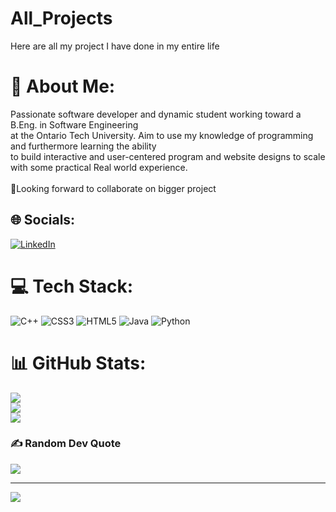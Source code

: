 # All_Projects
Here are all my project I have done in my entire life 
# 💫 About Me:
Passionate software developer and dynamic student working toward a B.Eng. in Software Engineering<br>at the Ontario Tech University. Aim to use my knowledge of programming and furthermore learning the ability<br>to build interactive and user-centered program and website designs to scale with some practical Real world experience.<br><br>🙂Looking forward to collaborate on bigger project


## 🌐 Socials:
[![LinkedIn](https://img.shields.io/badge/LinkedIn-%230077B5.svg?logo=linkedin&logoColor=white)](https://linkedin.com/in/https://www.linkedin.com/in/hasan-khan-63618a244/) 

# 💻 Tech Stack:
![C++](https://img.shields.io/badge/c++-%2300599C.svg?style=flat&logo=c%2B%2B&logoColor=white) ![CSS3](https://img.shields.io/badge/css3-%231572B6.svg?style=flat&logo=css3&logoColor=white) ![HTML5](https://img.shields.io/badge/html5-%23E34F26.svg?style=flat&logo=html5&logoColor=white) ![Java](https://img.shields.io/badge/java-%23ED8B00.svg?style=flat&logo=java&logoColor=white) ![Python](https://img.shields.io/badge/python-3670A0?style=flat&logo=python&logoColor=ffdd54)
# 📊 GitHub Stats:
![](https://github-readme-stats.vercel.app/api?username=HasanK404&theme=nightowl&hide_border=false&include_all_commits=false&count_private=false)<br/>
![](https://github-readme-streak-stats.herokuapp.com/?user=HasanK404&theme=nightowl&hide_border=false)<br/>
![](https://github-readme-stats.vercel.app/api/top-langs/?username=HasanK404&theme=nightowl&hide_border=false&include_all_commits=false&count_private=false&layout=compact)

### ✍️ Random Dev Quote
![](https://quotes-github-readme.vercel.app/api?type=horizontal&theme=tokyonight)

---
[![](https://visitcount.itsvg.in/api?id=HasanK404&icon=1&color=11)](https://visitcount.itsvg.in)
